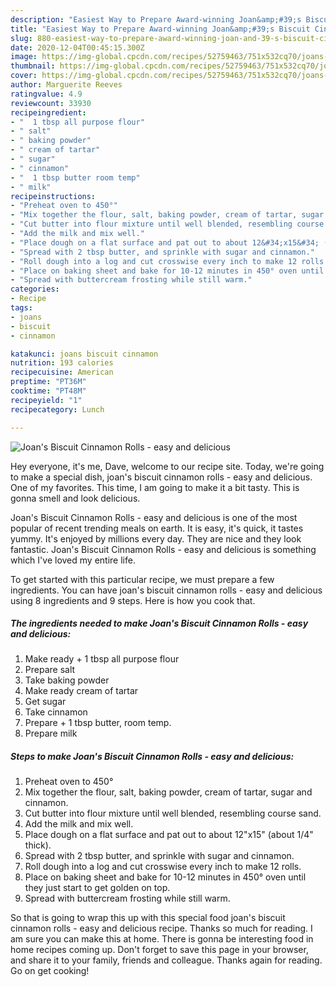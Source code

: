 ```yaml
---
description: "Easiest Way to Prepare Award-winning Joan&amp;#39;s Biscuit Cinnamon Rolls - easy and delicious"
title: "Easiest Way to Prepare Award-winning Joan&amp;#39;s Biscuit Cinnamon Rolls - easy and delicious"
slug: 880-easiest-way-to-prepare-award-winning-joan-and-39-s-biscuit-cinnamon-rolls-easy-and-delicious
date: 2020-12-04T00:45:15.300Z
image: https://img-global.cpcdn.com/recipes/52759463/751x532cq70/joans-biscuit-cinnamon-rolls-easy-and-delicious-recipe-main-photo.jpg
thumbnail: https://img-global.cpcdn.com/recipes/52759463/751x532cq70/joans-biscuit-cinnamon-rolls-easy-and-delicious-recipe-main-photo.jpg
cover: https://img-global.cpcdn.com/recipes/52759463/751x532cq70/joans-biscuit-cinnamon-rolls-easy-and-delicious-recipe-main-photo.jpg
author: Marguerite Reeves
ratingvalue: 4.9
reviewcount: 33930
recipeingredient:
- "  1 tbsp all purpose flour"
- " salt"
- " baking powder"
- " cream of tartar"
- " sugar"
- " cinnamon"
- "  1 tbsp butter room temp"
- " milk"
recipeinstructions:
- "Preheat oven to 450°"
- "Mix together the flour, salt, baking powder, cream of tartar, sugar and cinnamon."
- "Cut butter into flour mixture until well blended, resembling course sand."
- "Add the milk and mix well."
- "Place dough on a flat surface and pat out to about 12&#34;x15&#34; (about 1/4&#34; thick)."
- "Spread with 2 tbsp butter, and sprinkle with sugar and cinnamon."
- "Roll dough into a log and cut crosswise every inch to make 12 rolls."
- "Place on baking sheet and bake for 10-12 minutes in 450° oven until they just start to get golden on top."
- "Spread with buttercream frosting while still warm."
categories:
- Recipe
tags:
- joans
- biscuit
- cinnamon

katakunci: joans biscuit cinnamon 
nutrition: 193 calories
recipecuisine: American
preptime: "PT36M"
cooktime: "PT48M"
recipeyield: "1"
recipecategory: Lunch

---
```



![Joan&#39;s Biscuit Cinnamon Rolls - easy and delicious](https://img-global.cpcdn.com/recipes/52759463/751x532cq70/joans-biscuit-cinnamon-rolls-easy-and-delicious-recipe-main-photo.jpg)

Hey everyone, it's me, Dave, welcome to our recipe site. Today, we're going to make a special dish, joan&#39;s biscuit cinnamon rolls - easy and delicious. One of my favorites. This time, I am going to make it a bit tasty. This is gonna smell and look delicious.



Joan&#39;s Biscuit Cinnamon Rolls - easy and delicious is one of the most popular of recent trending meals on earth. It is easy, it's quick, it tastes yummy. It's enjoyed by millions every day. They are nice and they look fantastic. Joan&#39;s Biscuit Cinnamon Rolls - easy and delicious is something which I've loved my entire life.


To get started with this particular recipe, we must prepare a few ingredients. You can have joan&#39;s biscuit cinnamon rolls - easy and delicious using 8 ingredients and 9 steps. Here is how you cook that.

<!--inarticleads1-->

##### The ingredients needed to make Joan&#39;s Biscuit Cinnamon Rolls - easy and delicious:

1. Make ready  + 1 tbsp all purpose flour
1. Prepare  salt
1. Take  baking powder
1. Make ready  cream of tartar
1. Get  sugar
1. Take  cinnamon
1. Prepare  + 1 tbsp butter, room temp.
1. Prepare  milk




<!--inarticleads2-->

##### Steps to make Joan&#39;s Biscuit Cinnamon Rolls - easy and delicious:

1. Preheat oven to 450°
1. Mix together the flour, salt, baking powder, cream of tartar, sugar and cinnamon.
1. Cut butter into flour mixture until well blended, resembling course sand.
1. Add the milk and mix well.
1. Place dough on a flat surface and pat out to about 12&#34;x15&#34; (about 1/4&#34; thick).
1. Spread with 2 tbsp butter, and sprinkle with sugar and cinnamon.
1. Roll dough into a log and cut crosswise every inch to make 12 rolls.
1. Place on baking sheet and bake for 10-12 minutes in 450° oven until they just start to get golden on top.
1. Spread with buttercream frosting while still warm.




So that is going to wrap this up with this special food joan&#39;s biscuit cinnamon rolls - easy and delicious recipe. Thanks so much for reading. I am sure you can make this at home. There is gonna be interesting food in home recipes coming up. Don't forget to save this page in your browser, and share it to your family, friends and colleague. Thanks again for reading. Go on get cooking!
